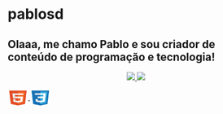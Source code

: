 # pablosd
## Olaaa, me chamo Pablo e sou criador de conteúdo de programação e tecnologia!
<div align="center">
  <a href="https://github.com/pablosdias/pablosd">
  <img height="180em" src="https://github-readme-stats.vercel.app/api?username=pablosd&show_icons=true&theme=&include_all_commits=true&count_private=true"/>
  <img height="180em" src="https://github-readme-stats.vercel.app/api/top-langs/?username=pablosd&layout=compact&langs_count=7&theme="/>
</div>
<div style="display: inline_block"><br>
  
  <img align="center" alt="Pablo-HTML" height="30" width="40" src="https://raw.githubusercontent.com/devicons/devicon/master/icons/html5/html5-original.svg">
  <img align="center" alt="Pablo-CSS" height="30" width="40" src="https://raw.githubusercontent.com/devicons/devicon/master/icons/css3/css3-original.svg">
  
</div>
